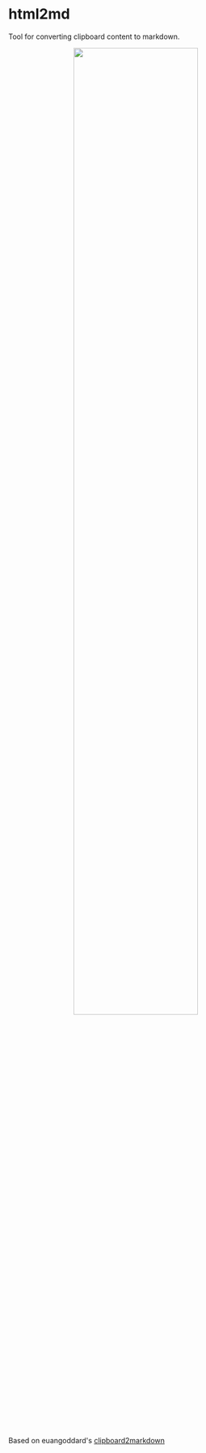 # html2md

Tool for converting clipboard content to markdown.

<p align="center">
<img  width="70%" src="https://github.com/nntrn/html2md/assets/17685332/450ea483-b3f9-4951-b914-da679b7bb92c">
</p>


Based on euangoddard's [clipboard2markdown](https://github.com/euangoddard/clipboard2markdown)

